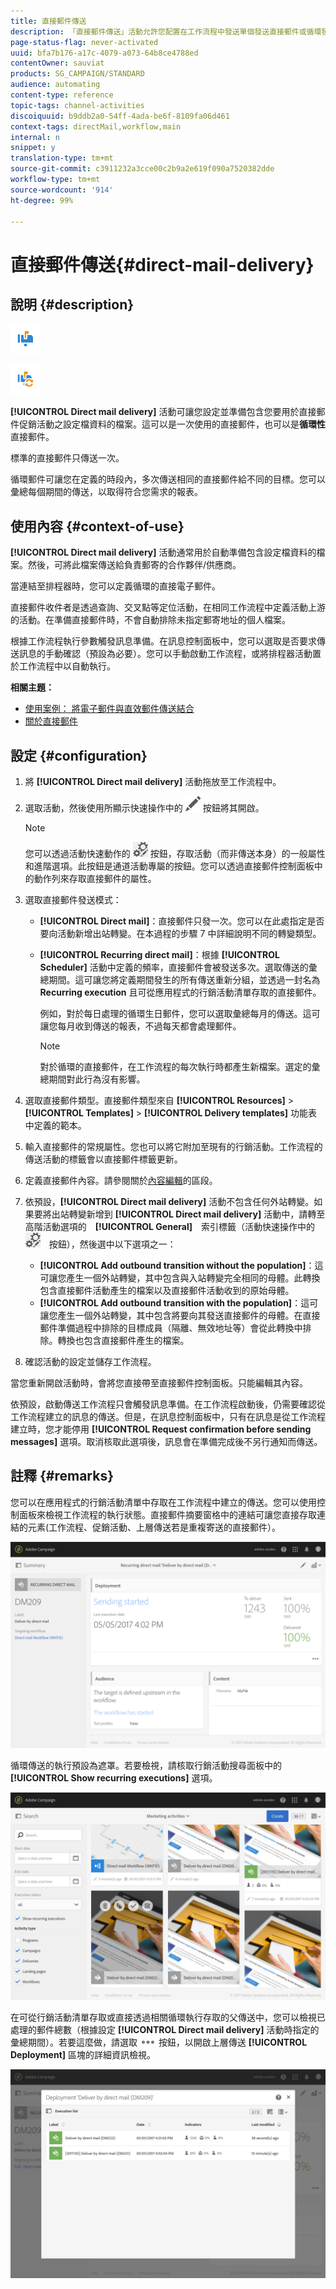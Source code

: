 ```yaml
---
title: 直接郵件傳送
description: 「直接郵件傳送」活動允許您配置在工作流程中發送單個發送直接郵件或循環發送直接郵件。
page-status-flag: never-activated
uuid: bfa7b176-a17c-4079-a073-64b8ce4788ed
contentOwner: sauviat
products: SG_CAMPAIGN/STANDARD
audience: automating
content-type: reference
topic-tags: channel-activities
discoiquuid: b9ddb2a0-54ff-4ada-be6f-8109fa06d461
context-tags: directMail,workflow,main
internal: n
snippet: y
translation-type: tm+mt
source-git-commit: c3911232a3cce00c2b9a2e619f090a7520382dde
workflow-type: tm+mt
source-wordcount: '914'
ht-degree: 99%

---
```



# 直接郵件傳送{#direct-mail-delivery}

## 說明 {#description}

![](assets/paper.png)

![](assets/recurrentpaper.png)

**[!UICONTROL Direct mail delivery]** 活動可讓您設定並準備包含您要用於直接郵件促銷活動之設定檔資料的檔案。這可以是一次使用的直接郵件，也可以是&#x200B;**循環性**&#x200B;直接郵件。

標準的直接郵件只傳送一次。

循環郵件可讓您在定義的時段內，多次傳送相同的直接郵件給不同的目標。您可以彙總每個期間的傳送，以取得符合您需求的報表。

## 使用內容 {#context-of-use}

**[!UICONTROL Direct mail delivery]** 活動通常用於自動準備包含設定檔資料的檔案。然後，可將此檔案傳送給負責郵寄的合作夥伴/供應商。

當連結至排程器時，您可以定義循環的直接電子郵件。

直接郵件收件者是透過查詢、交叉點等定位活動，在相同工作流程中定義活動上游的活動。在準備直接郵件時，不會自動排除未指定郵寄地址的個人檔案。

根據工作流程執行參數觸發訊息準備。在訊息控制面板中，您可以選取是否要求傳送訊息的手動確認（預設為必要）。您可以手動啟動工作流程，或將排程器活動置於工作流程中以自動執行。

**相關主題：**

* [使用案例： 將電子郵件與直效郵件傳送結合](../../automating/using/coupling-email-direct-mail.md)
* [關於直接郵件](../../channels/using/about-direct-mail.md)

## 設定 {#configuration}

1. 將 **[!UICONTROL Direct mail delivery]** 活動拖放至工作流程中。
1. 選取活動，然後使用所顯示快速操作中的 ![](assets/edit_darkgrey-24px.png) 按鈕將其開啟。

   >[!NOTE]
   >
   >您可以透過活動快速動作的 ![](assets/dlv_activity_params-24px.png) 按鈕，存取活動（而非傳送本身）的一般屬性和進階選項。此按鈕是通道活動專屬的按鈕。您可以透過直接郵件控制面板中的動作列來存取直接郵件的屬性。

1. 選取直接郵件發送模式：

   * **[!UICONTROL Direct mail]**：直接郵件只發一次。您可以在此處指定是否要向活動新增出站轉變。在本過程的步驟 7 中詳細說明不同的轉變類型。
   * **[!UICONTROL Recurring direct mail]**：根據 **[!UICONTROL Scheduler]** 活動中定義的頻率，直接郵件會被發送多次。選取傳送的彙總期間。這可讓您將定義期間發生的所有傳送重新分組，並透過一封名為 **Recurring execution** 且可從應用程式的行銷活動清單存取的直接郵件。

      例如，對於每日處理的循環生日郵件，您可以選取彙總每月的傳送。這可讓您每月收到傳送的報表，不過每天都會處理郵件。

      >[!NOTE]
      >
      >對於循環的直接郵件，在工作流程的每次執行時都產生新檔案。選定的彙總期間對此行為沒有影響。

1. 選取直接郵件類型。直接郵件類型來自 **[!UICONTROL Resources]** > **[!UICONTROL Templates]** > **[!UICONTROL Delivery templates]** 功能表中定義的範本。
1. 輸入直接郵件的常規屬性。您也可以將它附加至現有的行銷活動。工作流程的傳送活動的標籤會以直接郵件標籤更新。
1. 定義直接郵件內容。請參閱關於[內容編輯](../../designing/using/personalization.md)的區段。
1. 依預設，**[!UICONTROL Direct mail delivery]** 活動不包含任何外站轉變。如果要將出站轉變新增到 **[!UICONTROL Direct mail delivery]** 活動中，請轉至高階活動選項的　**[!UICONTROL General]**　索引標籤（活動快速操作中的　![](assets/dlv_activity_params-24px.png)　按鈕），然後選中以下選項之一：

   * **[!UICONTROL Add outbound transition without the population]**：這可讓您產生一個外站轉變，其中包含與入站轉變完全相同的母體。此轉換包含直接郵件活動產生的檔案以及直接郵件活動收到的原始母體。
   * **[!UICONTROL Add outbound transition with the population]**：這可讓您產生一個外站轉變，其中包含將要向其發送直接郵件的母體。在直接郵件準備過程中排除的目標成員（隔離、無效地址等）會從此轉換中排除。轉換也包含直接郵件產生的檔案。

1. 確認活動的設定並儲存工作流程。

當您重新開啟活動時，會將您直接帶至直接郵件控制面板。只能編輯其內容。

依預設，啟動傳送工作流程只會觸發訊息準備。在工作流程啟動後，仍需要確認從工作流程建立的訊息的傳送。但是，在訊息控制面板中，只有在訊息是從工作流程建立時，您才能停用 **[!UICONTROL Request confirmation before sending messages]** 選項。取消核取此選項後，訊息會在準備完成後不另行通知而傳送。

## 註釋 {#remarks}

您可以在應用程式的行銷活動清單中存取在工作流程中建立的傳送。您可以使用控制面板來檢視工作流程的執行狀態。直接郵件摘要窗格中的連結可讓您直接存取連結的元素(工作流程、促銷活動、上層傳送若是重複寄送的直接郵件）。

![](assets/wkf_display_parent_elements_direct_mail.png)

循環傳送的執行預設為遮罩。若要檢視，請核取行銷活動搜尋面板中的 **[!UICONTROL Show recurring executions]** 選項。

![](assets/wkf_display_recurrent_executions_direct_mail.png)

在可從行銷活動清單存取或直接透過相關循環執行存取的父傳送中，您可以檢視已處理的郵件總數（根據設定 **[!UICONTROL Direct mail delivery]** 活動時指定的彙總期間）。若要這麼做，請選取 ![](assets/wkf_dlv_detail_button.png) 按鈕，以開啟上層傳送 **[!UICONTROL Deployment]** 區塊的詳細資訊檢視。

![](assets/wkf_display_recurrent_executions_3_direct_mail.png)
